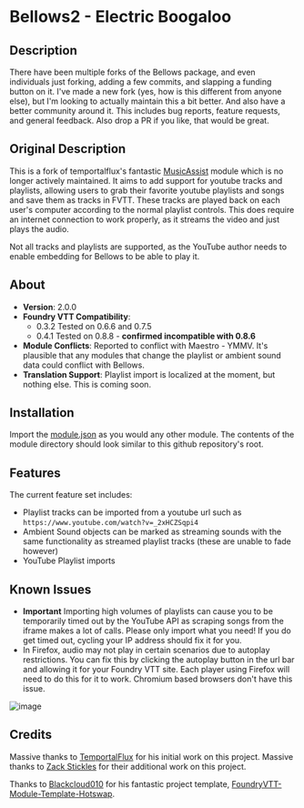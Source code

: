 # Bellows2 - Electric Boogaloo

## Description

There have been multiple forks of the Bellows package, and even individuals just forking, adding a few commits, and slapping a funding button on it. I've made a new fork (yes, how is this different from anyone else), but I'm looking to actually maintain this a bit better. And also have a better community around it. This includes bug reports, feature requests, and general feedback. Also drop a PR if you like, that would be great.

## Original Description

This is a fork of temportalflux's fantastic [MusicAssist](https://github.com/temportalflux/MusicAssist) module which is no longer actively maintained. It aims to add support for youtube tracks and playlists, allowing users to grab their favorite youtube playlists and songs and save them as tracks in FVTT. These tracks are played back on each user's computer according to the normal playlist controls. This does require an internet connection to work properly, as it streams the video and just plays the audio.

Not all tracks and playlists are supported, as the YouTube author needs to enable embedding for Bellows to be able to play it.

## About

* **Version**: 2.0.0
* **Foundry VTT Compatibility**:
  * 0.3.2 Tested on 0.6.6 and 0.7.5
  * 0.4.1 Tested on 0.8.8 - **confirmed incompatible with 0.8.6**
* **Module Conflicts**: Reported to conflict with Maestro - YMMV. It's plausible that any modules that change the playlist or ambient sound data could conflict with Bellows.
* **Translation Support**: Playlist import is localized at the moment, but nothing else. This is coming soon.

## Installation

Import the [module.json](https://github.com/casualchameleon/Bellows/releases/latest/download/module.json) as you would any other module. The contents of the module directory should look similar to this github repository's root.

## Features

The current feature set includes:

* Playlist tracks can be imported from a youtube url such as `https://www.youtube.com/watch?v=_2xHCZSqpi4`
* Ambient Sound objects can be marked as streaming sounds with the same functionality as streamed playlist tracks (these are unable to fade however)
* YouTube Playlist imports

## Known Issues

* **Important** Importing high volumes of playlists can cause you to be temporarily timed out by the YouTube API as scraping songs from the iframe makes a lot of calls. Please only import what you need! If you do get timed out, cycling your IP address should fix it for you.
* In Firefox, audio may not play in certain scenarios due to autoplay restrictions. You can fix this by clicking the autoplay button in the url bar and allowing it for your Foundry VTT site. Each player using Firefox will need to do this for it to work. Chromium based browsers don't have this issue.

![image](https://user-images.githubusercontent.com/1485053/97107921-03e8ff80-16c2-11eb-8695-59da5c368a19.png)

## Credits

Massive thanks to [TemportalFlux](https://github.com/temportalflux) for his initial work on this project.
Massive thanks to [Zack Stickles](https://github.com/zstix) for their additional work on this project.

Thanks to [Blackcloud010](https://github.com/Blackcloud010) for his fantastic project template, [FoundryVTT-Module-Template-Hotswap](https://github.com/Blackcloud010/FoundryVTT-Module-Template-Hotswap).

